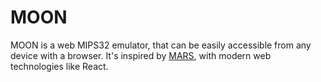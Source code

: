 # MOON
MOON is a web MIPS32 emulator, that can be easily accessible from any device with a browser.
It's inspired by [MARS](https://courses.missouristate.edu/kenvollmar/mars/), with modern web technologies like React.